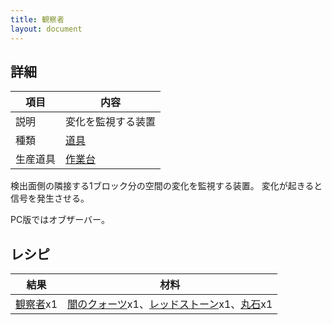 ```yaml
---
title: 観察者
layout: document
---
```

## 詳細

|項目|内容|
|---|---|
|説明|変化を監視する装置|
|種類|[道具](道具)|
|生産道具|[作業台](作業台)|

検出面側の隣接する1ブロック分の空間の変化を監視する装置。
変化が起きると信号を発生させる。

PC版ではオブザーバー。

## レシピ

|結果|材料|
|---|---|
|[観察者](観察者)x1|[闇のクォーツ](闇のクォーツ)x1、[レッドストーン](レッドストーン)x1、[丸石](丸石)x1|


